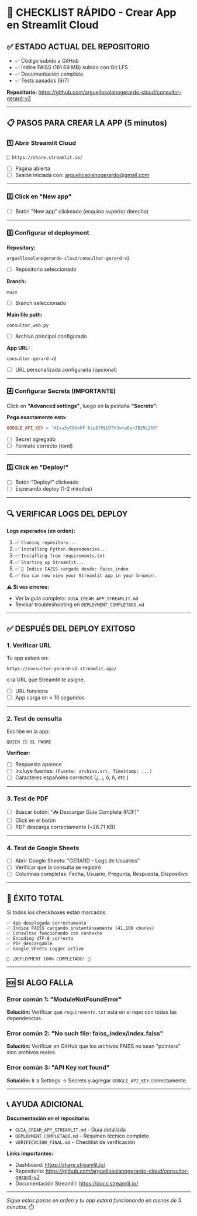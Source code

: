 # 🎯 CHECKLIST RÁPIDO - Crear App en Streamlit Cloud

## ✅ ESTADO ACTUAL DEL REPOSITORIO

- ✅ Código subido a GitHub
- ✅ Índice FAISS (181.69 MB) subido con Git LFS
- ✅ Documentación completa
- ✅ Tests pasados (6/7)

**Repositorio:** https://github.com/arguellosolanogerardo-cloud/consultor-gerard-v2

---

## 📋 PASOS PARA CREAR LA APP (5 minutos)

### **1️⃣ Abrir Streamlit Cloud**
```
🔗 https://share.streamlit.io/
```
- [ ] Página abierta
- [ ] Sesión iniciada con: arguellosolanogerardo@gmail.com

---

### **2️⃣ Click en "New app"**
- [ ] Botón "New app" clickeado (esquina superior derecha)

---

### **3️⃣ Configurar el deployment**

**Repository:**
```
arguellosolanogerardo-cloud/consultor-gerard-v2
```
- [ ] Repositorio seleccionado

**Branch:**
```
main
```
- [ ] Branch seleccionado

**Main file path:**
```
consultar_web.py
```
- [ ] Archivo principal configurado

**App URL:**
```
consultor-gerard-v2
```
- [ ] URL personalizada configurada (opcional)

---

### **4️⃣ Configurar Secrets (IMPORTANTE)**

Click en **"Advanced settings"**, luego en la pestaña **"Secrets"**:

**Pega exactamente esto:**
```toml
GOOGLE_API_KEY = "AIzaSyCDHkKF-KipEfMLU7PXJmtwEer3B2NL260"
```

- [ ] Secret agregado
- [ ] Formato correcto (toml)

---

### **5️⃣ Click en "Deploy!"**
- [ ] Botón "Deploy!" clickeado
- [ ] Esperando deploy (1-2 minutos)

---

## 🔍 VERIFICAR LOGS DEL DEPLOY

**Logs esperados (en orden):**

1. ✅ `Cloning repository...`
2. ✅ `Installing Python dependencies...`
3. ✅ `Installing from requirements.txt`
4. ✅ `Starting up Streamlit...`
5. ✅ `💾 Índice FAISS cargado desde: faiss_index`
6. ✅ `You can now view your Streamlit app in your browser.`

**⚠️ Si ves errores:**
- Ver la guía completa: `GUIA_CREAR_APP_STREAMLIT.md`
- Revisar troubleshooting en `DEPLOYMENT_COMPLETADO.md`

---

## ✅ DESPUÉS DEL DEPLOY EXITOSO

### **1. Verificar URL**
Tu app estará en:
```
https://consultor-gerard-v2.streamlit.app/
```
o la URL que Streamlit te asigne.

- [ ] URL funciona
- [ ] App carga en < 10 segundos

---

### **2. Test de consulta**
Escribe en la app:
```
QUIEN ES EL PADRE
```

**Verificar:**
- [ ] Respuesta aparece
- [ ] Incluye fuentes: `(Fuente: archivo.srt, Timestamp: ...)`
- [ ] Caracteres españoles correctos (¿, ¡, ó, ñ, etc.)

---

### **3. Test de PDF**
- [ ] Buscar botón: "📥 Descargar Guía Completa (PDF)"
- [ ] Click en el botón
- [ ] PDF descarga correctamente (~26.71 KB)

---

### **4. Test de Google Sheets**
- [ ] Abrir Google Sheets: "GERARD - Logs de Usuarios"
- [ ] Verificar que la consulta se registró
- [ ] Columnas completas: Fecha, Usuario, Pregunta, Respuesta, Dispositivo

---

## 🎉 ÉXITO TOTAL

Si todos los checkboxes están marcados:

```
✅ App desplegada correctamente
✅ Índice FAISS cargando instantáneamente (41,109 chunks)
✅ Consultas funcionando con contexto
✅ Encoding UTF-8 correcto
✅ PDF descargable
✅ Google Sheets Logger activo

🎊 ¡DEPLOYMENT 100% COMPLETADO! 🎊
```

---

## 🆘 SI ALGO FALLA

### **Error común 1: "ModuleNotFoundError"**
**Solución:** Verificar que `requirements.txt` está en el repo con todas las dependencias.

### **Error común 2: "No such file: faiss_index/index.faiss"**
**Solución:** Verificar en GitHub que los archivos FAISS no sean "pointers" sino archivos reales.

### **Error común 3: "API Key not found"**
**Solución:** Ir a Settings → Secrets y agregar `GOOGLE_API_KEY` correctamente.

---

## 📞 AYUDA ADICIONAL

**Documentación en el repositorio:**
- `GUIA_CREAR_APP_STREAMLIT.md` - Guía detallada
- `DEPLOYMENT_COMPLETADO.md` - Resumen técnico completo
- `VERIFICACION_FINAL.md` - Checklist de verificación

**Links importantes:**
- Dashboard: https://share.streamlit.io/
- Repositorio: https://github.com/arguellosolanogerardo-cloud/consultor-gerard-v2
- Documentación Streamlit: https://docs.streamlit.io/

---

_Sigue estos pasos en orden y tu app estará funcionando en menos de 5 minutos._ ⏱️
